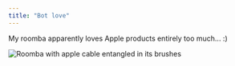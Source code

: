 ```yaml
---
title: "Bot love"
---
```


My roomba apparently loves Apple products entirely too much... :)

![Roomba with apple cable entangled in its
brushes](http://i.imgur.com/C1zRT.jpg)

